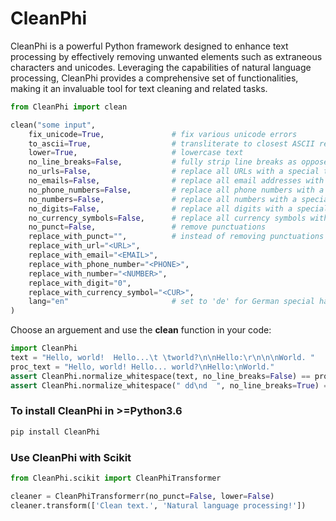 # CleanPhi

CleanPhi is a powerful Python framework designed to enhance text processing by effectively removing unwanted elements such as extraneous characters and unicodes. Leveraging the capabilities of natural language processing, CleanPhi provides a comprehensive set of functionalities, making it an invaluable tool for text cleaning and related tasks.

```python
from CleanPhi import clean

clean("some input",
    fix_unicode=True,               # fix various unicode errors
    to_ascii=True,                  # transliterate to closest ASCII representation
    lower=True,                     # lowercase text
    no_line_breaks=False,           # fully strip line breaks as opposed to only normalizing them
    no_urls=False,                  # replace all URLs with a special token
    no_emails=False,                # replace all email addresses with a special token
    no_phone_numbers=False,         # replace all phone numbers with a special token
    no_numbers=False,               # replace all numbers with a special token
    no_digits=False,                # replace all digits with a special token
    no_currency_symbols=False,      # replace all currency symbols with a special token
    no_punct=False,                 # remove punctuations
    replace_with_punct="",          # instead of removing punctuations you may replace them
    replace_with_url="<URL>",
    replace_with_email="<EMAIL>",
    replace_with_phone_number="<PHONE>",
    replace_with_number="<NUMBER>",
    replace_with_digit="0",
    replace_with_currency_symbol="<CUR>",
    lang="en"                       # set to 'de' for German special handling
)
```

Choose an arguement and use the **clean** function in your code:

```python
import CleanPhi
text = "Hello, world!  Hello...\t \tworld?\n\nHello:\r\n\n\nWorld. "
proc_text = "Hello, world! Hello... world?\nHello:\nWorld."
assert CleanPhi.normalize_whitespace(text, no_line_breaks=False) == proc_text
assert CleanPhi.normalize_whitespace(" dd\nd  ", no_line_breaks=True) == "dd d"
```

### To install CleanPhi in >=Python3.6

```powershell
pip install CleanPhi
```

### Use CleanPhi with Scikit

```python
from CleanPhi.scikit import CleanPhiTransformer

cleaner = CleanPhiTransformerr(no_punct=False, lower=False)
cleaner.transform(['Clean text.', 'Natural language processing!'])
```
